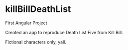# killBillDeathList

First Angular Project

Created an app to reproduce Death List Five from Kill Bill.

Fictional characters only, yall.
